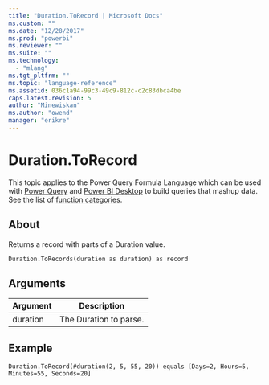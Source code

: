 ```yaml
---
title: "Duration.ToRecord | Microsoft Docs"
ms.custom: ""
ms.date: "12/28/2017"
ms.prod: "powerbi"
ms.reviewer: ""
ms.suite: ""
ms.technology: 
  - "mlang"
ms.tgt_pltfrm: ""
ms.topic: "language-reference"
ms.assetid: 036c1a94-99c3-49c9-812c-c2c83dbca4be
caps.latest.revision: 5
author: "Minewiskan"
ms.author: "owend"
manager: "erikre"
---
```

# Duration.ToRecord
This topic applies to the Power Query Formula Language which can be used with [Power Query](https://support.office.com/article/Introduction-to-Microsoft-Power-Query-for-Excel-6E92E2F4-2079-4E1F-BAD5-89F6269CD605) and [Power BI Desktop](http://go.microsoft.com/fwlink/p/?LinkId=618607) to build queries that mashup data. See the list of [function categories](https://msdn.microsoft.com/en-us/library/mt211003.aspx).  
  
## About  
Returns a record with parts of a Duration value.  
  
```  
Duration.ToRecords(duration as duration) as record  
```  
  
## Arguments  
  
|Argument|Description|  
|------------|---------------|  
|duration|The Duration to parse.|  
  
## Example  
  
```  
Duration.ToRecord(#duration(2, 5, 55, 20)) equals [Days=2, Hours=5, Minutes=55, Seconds=20]  
```  

